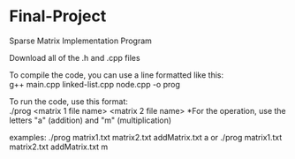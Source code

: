 # Final-Project

Sparse Matrix Implementation Program

Download all of the .h and .cpp files

To compile the code, you can use a line formatted like this:  
g++ main.cpp linked-list.cpp node.cpp -o prog

To run the code, use this format:  
./prog <matrix 1 file name> <matrix 2 file name> <output file name> <operation>
    *For the operation, use the letters "a" (addition) and "m" (multiplication)
   
 examples:
 ./prog matrix1.txt matrix2.txt addMatrix.txt a
 or
 ./prog matrix1.txt matrix2.txt addMatrix.txt m
